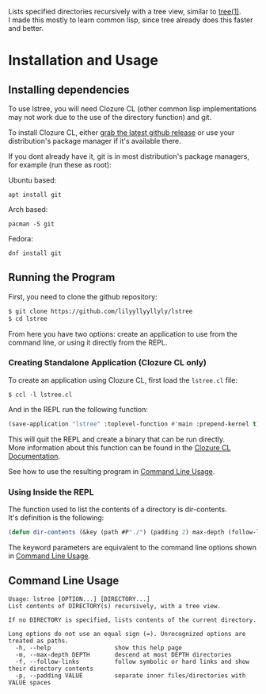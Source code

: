 Lists specified directories recursively with a tree view, similar to [tree(1)](https://linux.die.net/man/1/tree). <br>
I made this mostly to learn common lisp, since tree already does this faster and better.

# Installation and Usage
## Installing dependencies
To use lstree, you will need Clozure CL (other common lisp implementations may not work due to the use of the directory function) and git.

To install Clozure CL, either [grab the latest github release](https://github.com/Clozure/ccl/releases/latest) or use your distribution's package manager if it's available there.

If you dont already have it, git is in most distribution's package managers, for example (run these as root):

Ubuntu based:
```
apt install git
```

Arch based:
```
pacman -S git
```

Fedora:
```
dnf install git
```

## Running the Program
First, you need to clone the github repository:

```bash
$ git clone https://github.com/lilyyllyyllyly/lstree
$ cd lstree
```

From here you have two options: create an application to use from the command line, or using it directly from the REPL.

### Creating Standalone Application (Clozure CL only)
To create an application using Clozure CL, first load the `lstree.cl` file:
```
$ ccl -l lstree.cl
```

And in the REPL run the following function:
```lisp
(save-application "lstree" :toplevel-function #'main :prepend-kernel t)
```

This will quit the REPL and create a binary that can be run directly. <br>
More information about this function can be found in the [Clozure CL Documentation](https://ccl.clozure.com/docs/ccl.html#saving-applications).

See how to use the resulting program in [Command Line Usage](#command-line-usage).

### Using Inside the REPL
The function used to list the contents of a directory is dir-contents. <br>
It's definition is the following:

```lisp
(defun dir-contents (&key (path #P"./") (padding 2) max-depth (follow-links nil) (depth 0)) ...)
```

The keyword parameters are equivalent to the command line options shown in [Command Line Usage](#command-line-usage).

## Command Line Usage
```
Usage: lstree [OPTION...] [DIRECTORY...]
List contents of DIRECTORY(s) recursively, with a tree view.

If no DIRECTORY is specified, lists contents of the current directory.

Long options do not use an equal sign (=). Unrecognized options are treated as paths.
  -h, --help                  show this help page
  -m, --max-depth DEPTH       descend at most DEPTH directories
  -f, --follow-links          follow symbolic or hard links and show their directory contents
  -p, --padding VALUE         separate inner files/directories with VALUE spaces
```
